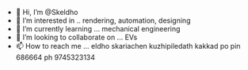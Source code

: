 - 👋 Hi, I’m @Skeldho
- 👀 I’m interested in .. rendering, automation, designing
- 🌱 I’m currently learning ... mechanical engineering
- 💞️ I’m looking to collaborate on ... EVs
- 📫 How to reach me ...
eldho skariachen 
kuzhipiledath kakkad po pin 686664
ph 9745323134
<!---
Skeldho/Skeldho is a ✨ special ✨ repository because its `README.md` (this file) appears on your GitHub profile.
You can click the Preview link to take a look at your changes.
--->
